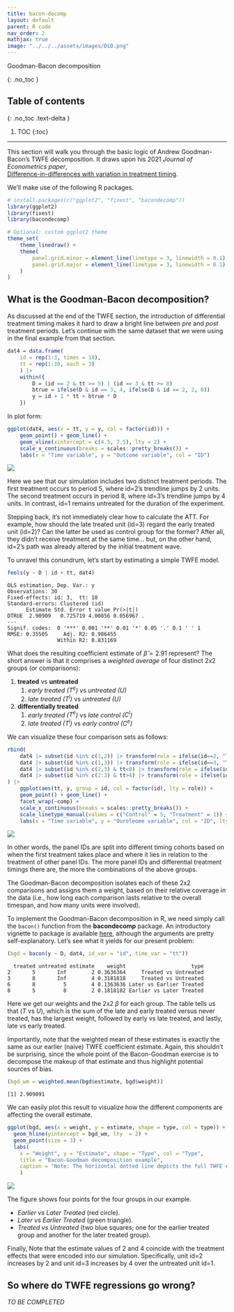 ```yaml
---
title: bacon-decomp
layout: default
parent: R code
nav_order: 2
mathjax: true
image: "../../../assets/images/DiD.png"
---
```


Goodman-Bacon decomposition

{: .no_toc }

## Table of contents

{: .no_toc .text-delta }

1.  TOC {:toc}

------------------------------------------------------------------------

This section will walk you through the basic logic of Andrew
Goodman-Bacon’s TWFE decomposition. It draws upon his 2021 *Journal of
Econometrics paper*,  
[Difference-in-differences with variation in treatment
timing](https://www.sciencedirect.com/science/article/pii/S0304407621001445).

We’ll make use of the following R packages.

``` r
# install.packages(c("ggplot2", "fixest", "bacondecomp"))
library(ggplot2)
library(fixest)
library(bacondecomp)

# Optional: custom ggplot2 theme
theme_set(
    theme_linedraw() +
    theme(
        panel.grid.minor = element_line(linetype = 3, linewidth = 0.1),
        panel.grid.major = element_line(linetype = 3, linewidth = 0.1)
    )
)
```

## What is the Goodman-Bacon decomposition?

As discussed at the end of the TWFE section, the introduction of
differential treatment timing makes it hard to draw a bright line
between *pre* and *post* treatment periods. Let’s continue with the same
dataset that we were using in the final example from that section.

``` r
dat4 = data.frame(
    id = rep(1:3, times = 10),
    tt = rep(1:10, each = 3)
    ) |>
    within({
        D = (id == 2 & tt >= 5) | (id == 3 & tt >= 8)
        btrue = ifelse(D & id == 3, 4, ifelse(D & id == 2, 2, 0))
        y = id + 1 * tt + btrue * D
    })
```

In plot form:

``` r
ggplot(dat4, aes(x = tt, y = y, col = factor(id))) +
    geom_point() + geom_line() +
    geom_vline(xintercept = c(4.5, 7.5), lty = 2) +
    scale_x_continuous(breaks = scales::pretty_breaks()) +
    labs(x = "Time variable", y = "Outcome variable", col = "ID")
```

![](../../assets/images/bacon_R/bacon1-1.png)

Here we see that our simulation includes two distinct treatment periods.
The first treatment occurs to period 5, where id=2’s trendline jumps by
2 units. The second treatment occurs in period 8, where id=3’s trendline
jumps by 4 units. In contrast, id=1 remains untreated for the duration
of the experiment.

Stepping back, it’s not immediately clear how to calculate the ATT. For
example, how should the late treated unit (id=3) regard the early
treated unit (id=2)? Can the latter be used as control group for the
former? After all, they didn’t receive treatment at the same time… but,
on the other hand, id=2’s path was already altered by the initial
treatment wave.

To unravel this conundrum, let’s start by estimating a simple TWFE
model.

``` r
feols(y ~ D | id + tt, dat4)
```

    OLS estimation, Dep. Var.: y
    Observations: 30 
    Fixed-effects: id: 3,  tt: 10
    Standard-errors: Clustered (id) 
          Estimate Std. Error t value Pr(>|t|)    
    DTRUE  2.90909   0.725719 4.00856 0.056967 .  
    ---
    Signif. codes:  0 '***' 0.001 '**' 0.01 '*' 0.05 '.' 0.1 ' ' 1
    RMSE: 0.35505     Adj. R2: 0.986455
                    Within R2: 0.831169

What does the resulting coefficient estimate of $\hat{\beta}=2.91$
represent? The short answer is that it comprises a *weighted average* of
four distinct 2x2 groups (or comparisons):

1.  **treated** vs **untreated**
    1)  *early treated ($T^e$)* vs *untreated ($U$)*
    2)  *late treated ($T^l$)* vs *untreated ($U$)*
2.  **differentially treated**
    1)  *early treated ($T^e$)* vs *late control ($C^l$)*
    2)  *late treated ($T^l$)* vs *early control ($C^e$)*

We can visualize these four comparison sets as follows:

``` r
rbind(
    dat4 |> subset(id %in% c(1,2)) |> transform(role = ifelse(id==2, "Treatment", "Control"), comp = "1.1. Early vs Untreated"),
    dat4 |> subset(id %in% c(1,3)) |> transform(role = ifelse(id==3, "Treatment", "Control"), comp = "1.2. Late vs Untreated"),
    dat4 |> subset(id %in% c(2,3) & tt<8) |> transform(role = ifelse(id==2, "Treatment", "Control"), comp = "2.1. Early vs Untreated"),
    dat4 |> subset(id %in% c(2:3) & tt>4) |> transform(role = ifelse(id==3, "Treatment", "Control"), comp = "2.2. Late vs Untreated")
) |>
    ggplot(aes(tt, y, group = id, col = factor(id), lty = role)) +
    geom_point() + geom_line() + 
    facet_wrap(~comp) +
    scale_x_continuous(breaks = scales::pretty_breaks()) +
    scale_linetype_manual(values = c("Control" = 5, "Treatment" = 1)) +
    labs(x = "Time variable", y = "Ouroleome variable", col = "ID", lty = "Role")
```

![](../../assets/images/bacon_R/bacon2-1.png)

In other words, the panel IDs are split into different timing cohorts
based on when the first treatment takes place and where it lies in
relation to the treatment of other panel IDs. The more panel IDs and
differential treatment timings there are, the more the combinations of
the above groups.

The Goodman-Bacon decomposition isolates each of these 2x2 comparisons
and assigns them a weight, based on their relative coverage in the data
(i.e., how long each comparison lasts relative to the overall timespan,
and how many units were involved).

To implement the Goodman-Bacon decomposition in R, we need simply call
the `bacon()` function from the **bacondecomp** package. An introductory
vignette to package is available
[here](https://cran.r-project.org/web/packages/bacondecomp/vignettes/bacon.html),
although the arguments are pretty self-explanatory. Let’s see what it
yields for our present problem:

``` r
(bgd = bacon(y ~ D, dat4, id_var = "id", time_var = "tt"))
```

      treated untreated estimate    weight                     type
    2       5       Inf        2 0.3636364     Treated vs Untreated
    3       8       Inf        4 0.3181818     Treated vs Untreated
    6       8         5        4 0.1363636 Later vs Earlier Treated
    8       5         8        2 0.1818182 Earlier vs Later Treated

Here we get our weights and the 2x2 $\beta$ for each group. The table
tells us that ($T$ vs $U$), which is the sum of the late and early
treated versus never treated, has the largest weight, followed by early
vs late treated, and lastly, late vs early treated.

Importantly, note that the weighted mean of these estimates is exactly
the same as our earlier (naive) TWFE coefficient estimate. Again, this
shouldn’t be surprising, since the whole point of the Bacon-Goodman
exercise is to decompose the makeup of that estimate and thus highlight
potential sources of bias.

``` r
(bgd_wm = weighted.mean(bgd$estimate, bgd$weight))
```

    [1] 2.909091

We can easily plot this result to visualize how the different components
are affecting the overall estimate.

``` r
ggplot(bgd, aes(x = weight, y = estimate, shape = type, col = type)) +
  geom_hline(yintercept = bgd_wm, lty  = 2) +
  geom_point(size = 3) +
  labs(
    x = "Weight", y = "Estimate", shape = "Type", col = "Type",
    title = "Bacon-Goodman decomposition example",
    caption = "Note: The horizontal dotted line depicts the full TWFE estimate."
    )
```

![](../../assets/images/bacon_R/bacon3-1.png)

<!-- <img src="../../../assets/images/bacon1.png" height="300"> -->

The figure shows four points for the four groups in our example.

- *Earlier vs Later Treated* (red circle).
- *Later vs Earlier Treated* (green triangle).
- *Treated vs Untreated* (two blue squares; one for the earlier treated
  group and another for the later treated group).

Finally, Note that the estimate values of 2 and 4 coincide with the
treatment effects that were encoded into our simulation. Specifically,
unit id=2 increases by 2 and unit id=3 increases by 4 over the untreated
unit id=1.

## So where do TWFE regressions go wrong?

*TO BE COMPLETED*
